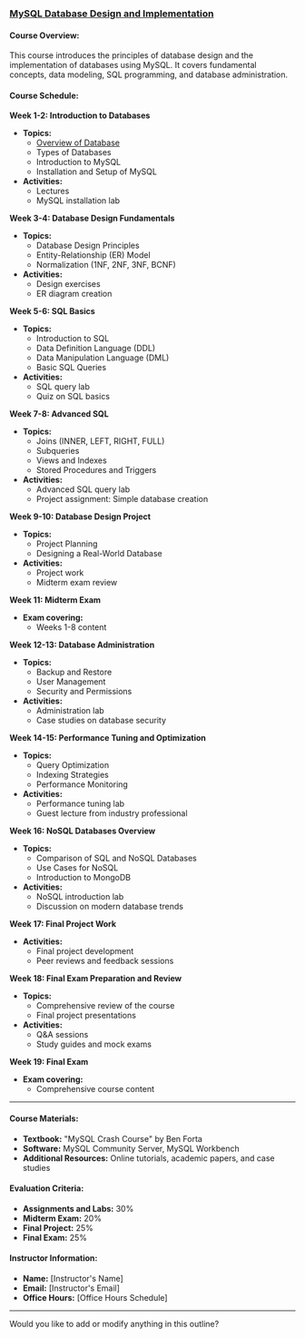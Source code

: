
### [MySQL Database Design and Implementation](README.md)

#### Course Overview:
This course introduces the principles of database design and the implementation of databases using MySQL. It covers fundamental concepts, data modeling, SQL programming, and database administration.

#### Course Schedule:

**Week 1-2: Introduction to Databases**
- **Topics:**
  - [Overview of Database](overview-of-db.md)
  - Types of Databases
  - Introduction to MySQL
  - Installation and Setup of MySQL
- **Activities:**
  - Lectures
  - MySQL installation lab

**Week 3-4: Database Design Fundamentals**
- **Topics:**
  - Database Design Principles
  - Entity-Relationship (ER) Model
  - Normalization (1NF, 2NF, 3NF, BCNF)
- **Activities:**
  - Design exercises
  - ER diagram creation

**Week 5-6: SQL Basics**
- **Topics:**
  - Introduction to SQL
  - Data Definition Language (DDL)
  - Data Manipulation Language (DML)
  - Basic SQL Queries
- **Activities:**
  - SQL query lab
  - Quiz on SQL basics

**Week 7-8: Advanced SQL**
- **Topics:**
  - Joins (INNER, LEFT, RIGHT, FULL)
  - Subqueries
  - Views and Indexes
  - Stored Procedures and Triggers
- **Activities:**
  - Advanced SQL query lab
  - Project assignment: Simple database creation

**Week 9-10: Database Design Project**
- **Topics:**
  - Project Planning
  - Designing a Real-World Database
- **Activities:**
  - Project work
  - Midterm exam review

**Week 11: Midterm Exam**
- **Exam covering:**
  - Weeks 1-8 content

**Week 12-13: Database Administration**
- **Topics:**
  - Backup and Restore
  - User Management
  - Security and Permissions
- **Activities:**
  - Administration lab
  - Case studies on database security

**Week 14-15: Performance Tuning and Optimization**
- **Topics:**
  - Query Optimization
  - Indexing Strategies
  - Performance Monitoring
- **Activities:**
  - Performance tuning lab
  - Guest lecture from industry professional

**Week 16: NoSQL Databases Overview**
- **Topics:**
  - Comparison of SQL and NoSQL Databases
  - Use Cases for NoSQL
  - Introduction to MongoDB
- **Activities:**
  - NoSQL introduction lab
  - Discussion on modern database trends

**Week 17: Final Project Work**
- **Activities:**
  - Final project development
  - Peer reviews and feedback sessions

**Week 18: Final Exam Preparation and Review**
- **Topics:**
  - Comprehensive review of the course
  - Final project presentations
- **Activities:**
  - Q&A sessions
  - Study guides and mock exams

**Week 19: Final Exam**
- **Exam covering:**
  - Comprehensive course content

---

#### Course Materials:
- **Textbook:** "MySQL Crash Course" by Ben Forta
- **Software:** MySQL Community Server, MySQL Workbench
- **Additional Resources:** Online tutorials, academic papers, and case studies

#### Evaluation Criteria:
- **Assignments and Labs:** 30%
- **Midterm Exam:** 20%
- **Final Project:** 25%
- **Final Exam:** 25%

#### Instructor Information:
- **Name:** [Instructor's Name]
- **Email:** [Instructor's Email]
- **Office Hours:** [Office Hours Schedule]

---

Would you like to add or modify anything in this outline?
